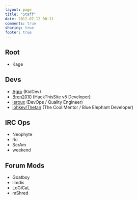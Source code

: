 ```yaml
---
layout: page
title: "Staff"
date: 2012-07-12 00:11
comments: true
sharing: true
footer: true
---
```


Root
----
- Kage

Devs
----
- [Agro](https://github.com/AgroTemp) (KidDev)
- [Bren2010](https://github.com/Bren2010) (HackThisSite v5 Developer)
- [leroux](https://github.com/leroux) (DevOps / Quality Engineer)
- [lohkey/Thetan](https://github.com/JosephMoniz) (The Cool Mentor / Blue Elephant Developer)

IRC Ops
-------
- Neophyte
- rki
- ScrAm
- weekend

Forum Mods
----------
- Goatboy
- limdis
- LoGiCaL
- mShred
